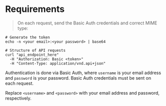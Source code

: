# Requirements

> On each request, send the Basic Auth credentials and correct MIME type:

```shell
# Generate the token
echo -n <your email>:<your password> | base64

# Structure of API requests
curl "api_endpoint_here"
  -H "Authorization: Basic <token>"
  -H "Content-Type: application/vnd.api+json"
```

Authentication is done via Basic Auth, where `username` is your email address and `password` is your password. Basic Auth credentials must be sent on each request.

<aside class="notice">
Replace <code>&lt;username&gt;</code> and <code>&lt;password&gt;</code> with your email address and password, respectively.
</aside>

